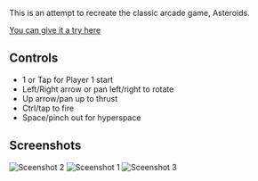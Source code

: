 
This is an attempt to recreate the classic arcade game, Asteroids.

[You can give it a try here](https://jphamilton.github.io/asteroids/)


## Controls
* 1 or Tap for Player 1 start
* Left/Right arrow or pan left/right to rotate
* Up arrow/pan up to thrust
* Ctrl/tap to fire
* Space/pinch out for hyperspace

## Screenshots

![Sceenshot 2](https://jphamilton.github.com/asteroids/assets/2.png)
![Sceenshot 1](https://jphamilton.github.com/asteroids/assets/1.png)
![Sceenshot 3](https://jphamilton.github.com/asteroids/assets/3.png)